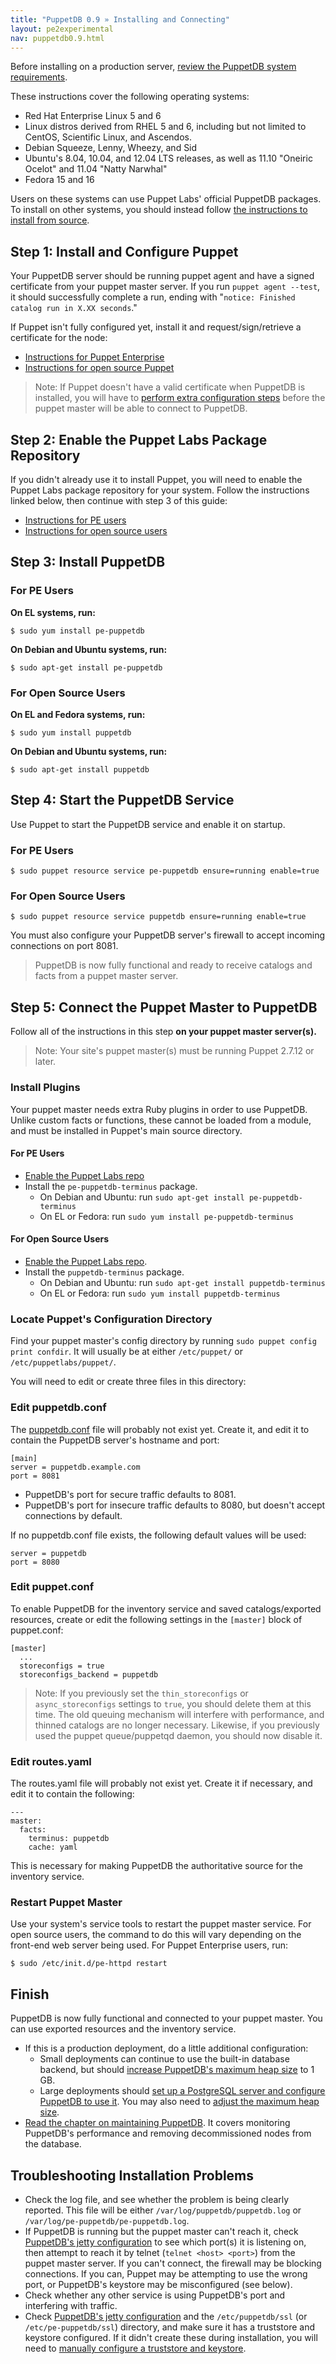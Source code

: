 ```yaml
---
title: "PuppetDB 0.9 » Installing and Connecting"
layout: pe2experimental
nav: puppetdb0.9.html
---
```



[keystore_instructions]: TODO
[download_termini]: TODO
[configure_postgres]: TODO
[configure_heap]: TODO
[puppetdb_conf]: TODO

Before installing on a production server, [review the PuppetDB system requirements](./requirements.html).

These instructions cover the following operating systems:

* Red Hat Enterprise Linux 5 and 6
* Linux distros derived from RHEL 5 and 6, including but not limited to CentOS, Scientific Linux, and Ascendos.
* Debian Squeeze, Lenny, Wheezy, and Sid
* Ubuntu's 8.04, 10.04, and 12.04 LTS releases, as well as 11.10 "Oneiric Ocelot" and 11.04 "Natty Narwhal"
* Fedora 15 and 16

Users on these systems can use Puppet Labs' official PuppetDB packages. To install on other systems, you should instead follow [the instructions to install from source](./install_from_source.html).

Step 1: Install and Configure Puppet
-----

Your PuppetDB server should be running puppet agent and have a signed certificate from your puppet master server. If you run `puppet agent --test`, it should successfully complete a run, ending with "`notice: Finished catalog run in X.XX seconds`."

If Puppet isn't fully configured yet, install it and request/sign/retrieve a certificate for the node:

* [Instructions for Puppet Enterprise][installpe]
* [Instructions for open source Puppet][installpuppet]

[installpuppet]: /guides/installation.html
[installpe]: /pe/2.5/install_basic.html

> Note: If Puppet doesn't have a valid certificate when PuppetDB is installed, you will have to [perform extra configuration steps][keystore_instructions] before the puppet master will be able to connect to PuppetDB.

Step 2: Enable the Puppet Labs Package Repository
-----

If you didn't already use it to install Puppet, you will need to enable the Puppet Labs package repository for your system. Follow the instructions linked below, then continue with step 3 of this guide:

- [Instructions for PE users](/guides/puppetlabs_package_repositories.html#puppet-enterprise-repositories)
- [Instructions for open source users](/guides/puppetlabs_package_repositories.html#open-source-repositories)


Step 3: Install PuppetDB
-----

### For PE Users

**On EL systems, run:**

    $ sudo yum install pe-puppetdb

**On Debian and Ubuntu systems, run:**

    $ sudo apt-get install pe-puppetdb

### For Open Source Users

**On EL and Fedora systems, run:**

    $ sudo yum install puppetdb

**On Debian and Ubuntu systems, run:**

    $ sudo apt-get install puppetdb


Step 4: Start the PuppetDB Service
-----

Use Puppet to start the PuppetDB service and enable it on startup. 

### For PE Users

    $ sudo puppet resource service pe-puppetdb ensure=running enable=true

### For Open Source Users

    $ sudo puppet resource service puppetdb ensure=running enable=true

You must also configure your PuppetDB server's firewall to accept incoming connections on port 8081.

> PuppetDB is now fully functional and ready to receive catalogs and facts from a puppet master server.

Step 5: Connect the Puppet Master to PuppetDB
-----

Follow all of the instructions in this step **on your puppet master server(s).**

> Note: Your site's puppet master(s) must be running Puppet 2.7.12 or later.

### Install Plugins

Your puppet master needs extra Ruby plugins in order to use PuppetDB. Unlike custom facts or functions, these cannot be loaded from a module, and must be installed in Puppet's main source directory. 

#### For PE Users

* [Enable the Puppet Labs repo](/guides/puppetlabs_package_repositories.html#puppet-enterprise-repositories)
* Install the `pe-puppetdb-terminus` package. 
    * On Debian and Ubuntu: run `sudo apt-get install pe-puppetdb-terminus`
    * On EL or Fedora: run `sudo yum install pe-puppetdb-terminus`


#### For Open Source Users

* [Enable the Puppet Labs repo](/guides/puppetlabs_package_repositories.html#open-source-repositories).
* Install the `puppetdb-terminus` package. 
    * On Debian and Ubuntu: run `sudo apt-get install puppetdb-terminus`
    * On EL or Fedora: run `sudo yum install puppetdb-terminus`


### Locate Puppet's Configuration Directory

Find your puppet master's config directory by running `sudo puppet config print confdir`. It will usually be at either `/etc/puppet/` or `/etc/puppetlabs/puppet/`. 

You will need to edit or create three files in this directory:

### Edit puppetdb.conf

The [puppetdb.conf][puppetdb_conf] file will probably not exist yet. Create it, and edit it to contain the PuppetDB server's hostname and port:

    [main]
    server = puppetdb.example.com
    port = 8081

* PuppetDB's port for secure traffic defaults to 8081.
* PuppetDB's port for insecure traffic defaults to 8080, but doesn't accept connections by default. 

If no puppetdb.conf file exists, the following default values will be used:

    server = puppetdb
    port = 8080

### Edit puppet.conf

To enable PuppetDB for the inventory service and saved catalogs/exported resources, create or edit the following settings in the `[master]` block of puppet.conf:

    [master]
      ...
      storeconfigs = true
      storeconfigs_backend = puppetdb

> Note: If you previously set the `thin_storeconfigs` or `async_storeconfigs` settings to `true`, you should delete them at this time. The old queuing mechanism will interfere with performance, and thinned catalogs are no longer necessary. Likewise, if you previously used the puppet queue/puppetqd daemon, you should now disable it. 

### Edit routes.yaml

The routes.yaml file will probably not exist yet. Create it if necessary, and edit it to contain the following: 

    ---
    master:
      facts:
        terminus: puppetdb
        cache: yaml

This is necessary for making PuppetDB the authoritative source for the inventory service.

### Restart Puppet Master

Use your system's service tools to restart the puppet master service. For open source users, the command to do this will vary depending on the front-end web server being used. For Puppet Enterprise users, run:

    $ sudo /etc/init.d/pe-httpd restart

Finish
-----

PuppetDB is now fully functional and connected to your puppet master. You can use exported resources and the inventory service.

- If this is a production deployment, do a little additional configuration:
    - Small deployments can continue to use the built-in database backend, but should [increase PuppetDB's maximum heap size][configure_heap] to 1 GB.
    - Large deployments should [set up a PostgreSQL server and configure PuppetDB to use it][configure_postgres]. You may also need to [adjust the maximum heap size][configure_heap]. 
- [Read the chapter on maintaining PuppetDB](./maintain_and_tune.html). It covers monitoring PuppetDB's performance and removing decommissioned nodes from the database. 


Troubleshooting Installation Problems
-----

* Check the log file, and see whether the problem is being clearly reported. This file will be either `/var/log/puppetdb/puppetdb.log` or `/var/log/pe-puppetdb/pe-puppetdb.log`. 
* If PuppetDB is running but the puppet master can't reach it, check [PuppetDB's jetty configuration][puppetdb_conf] to see which port(s) it is listening on, then attempt to reach it by telnet (`telnet <host> <port>`) from the puppet master server. If you can't connect, the firewall may be blocking connections. If you can, Puppet may be attempting to use the wrong port, or PuppetDB's keystore may be misconfigured (see below). 
* Check whether any other service is using PuppetDB's port and interfering with traffic. 
* Check [PuppetDB's jetty configuration][puppetdb_conf] and the `/etc/puppetdb/ssl` (or `/etc/pe-puppetdb/ssl`) directory, and make sure it has a truststore and keystore configured. If it didn't create these during installation, you will need to [manually configure a truststore and keystore][keystore_instructions].

